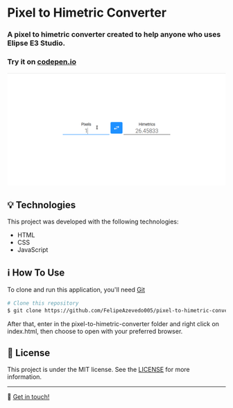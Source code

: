 # Pixel to Himetric Converter
### A pixel to himetric converter created to help anyone who uses Elipse E3 Studio. 

### Try it on [codepen.io](https://codepen.io/felipeazevedo005/full/VwKXBKR)

![converter](./github/assets/converter.gif?raw=true)

## :bulb: Technologies
This project was developed with the following technologies:

-  HTML
-  CSS
-  JavaScript

## :information_source: How To Use

To clone and run this application, you'll need [Git](https://git-scm.com)

```bash
# Clone this repository
$ git clone https://github.com/FelipeAzevedo005/pixel-to-himetric-converter.git pixel-to-himetric-converter
```

After that, enter in the pixel-to-himetric-converter folder and right click on index.html, then choose to open with your preferred browser.

## :memo: License
This project is under the MIT license. See the [LICENSE](https://github.com/FelipeAzevedo005/pixel-to-himetric-converter/blob/main/LICENSE) for more information.

---

:wave: [Get in touch!](https://www.linkedin.com/in/felipe-azevedo-242144146/)